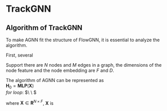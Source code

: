 
# TrackGNN

## Algorithm of TrackGNN

To make AGNN fit the structure of FlowGNN, it is essential to analyze the algorithm. 

First, several 

Support there are $N$ nodes and $M$ edges in a graph, the dimensions of the node feature and the node embedding are $F$ and $D$. 

The algorithm of AGNN can be represented as  
$\mathbf{H}_0=\mathbf{MLP}(\mathbf{X})$  
$for\ loop:$
$\ \ $

where $\mathbf{X}\in \mathbf{R}^{N\times F}$, $\mathbf{X}$ is 




